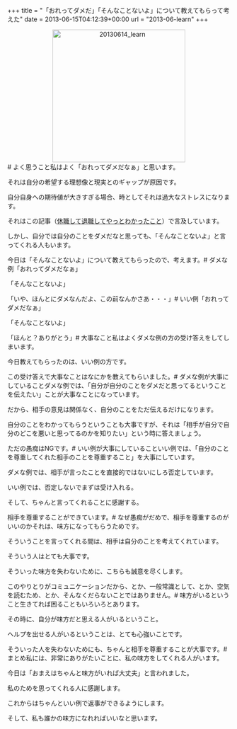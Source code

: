 +++
title = "「おれってダメだ」「そんなことないよ」について教えてもらって考えた"
date = 2013-06-15T04:12:39+00:00
url = "2013-06-learn"
+++
</p> <div style="text-align: center;">
  <img src="{{ .Site.BaseURL }}/images/2013/06/20130614_learn-300x300.png" alt="20130614_learn" width="300" height="300" class="aligncenter size-medium wp-image-779" srcset="{{ .Site.BaseURL }}/images/2013/06/20130614_learn-300x300.png 300w, {{ .Site.BaseURL }}/images/2013/06/20130614_learn-150x150.png 150w, {{ .Site.BaseURL }}/images/2013/06/20130614_learn.png 500w" sizes="(max-width: 300px) 100vw, 300px" />
</div></a># よく思うこと私はよく「おれってダメだなぁ」と思います。
  
それは自分の希望する理想像と現実とのギャップが原因です。
  
自分自身への期待値が大きすぎる場合、時としてそれは過大なストレスになります。
  
それはこの記事（[休職して退職してやっとわかったこと](http://5000164.jp/2013-06-retire/ "休職して退職してやっとわかったこと")）で言及しています。
  
しかし、自分では自分のことをダメだなと思っても、「そんなことないよ」と言ってくれる人もいます。
  
今日は「そんなことないよ」について教えてもらったので、考えます。# ダメな例「おれってダメだなぁ」
  
「そんなことないよ」
  
「いや、ほんとにダメなんだよ、この前なんかさあ・・・」# いい例「おれってダメだなぁ」
  
「そんなことないよ」
  
「ほんと？ありがとう」# 大事なこと私はよくダメな例の方の受け答えをしてしまいます。
  
今日教えてもらったのは、いい例の方です。
  
この受け答えで大事なことはなにかを教えてもらいました。# ダメな例が大事にしていることダメな例では、「自分が自分のことをダメだと思ってるということを伝えたい」ことが大事なことになっています。
  
だから、相手の意見は関係なく、自分のことをただ伝えるだけになります。
  
自分のことをわかってもらうということも大事ですが、それは「相手が自分で自分のどこを悪いと思ってるのかを知りたい」という時に答えましょう。
  
ただの愚痴はNGです。# いい例が大事にしていることいい例では、「自分のことを尊重してくれた相手のことを尊重すること」を大事にしています。
  
ダメな例では、相手が言ったことを直接的ではないにしろ否定しています。
  
いい例では、否定しないでまずは受け入れる。
  
そして、ちゃんと言ってくれることに感謝する。
  
相手を尊重することができています。# なぜ愚痴がだめで、相手を尊重するのがいいのかそれは、味方になってもらうためです。
  
そういうことを言ってくれる間は、相手は自分のことを考えてくれています。
  
そういう人はとても大事です。
  
そういった味方を失わないために、こちらも誠意を尽くします。
  
このやりとりがコミュニケーションだから、とか、一般常識として、とか、空気を読むため、とか、そんなくだらないことではありません。# 味方がいるということ生きてれば困ることもいろいろとあります。
  
その時に、自分が味方だと思える人がいるということ。
  
ヘルプを出せる人がいるということは、とても心強いことです。
  
そういった人を失わないためにも、ちゃんと相手を尊重することが大事です。# まとめ私には、非常にありがたいことに、私の味方をしてくれる人がいます。
  
今日は「おまえはちゃんと味方がいれば大丈夫」と言われました。
  
私のためを思ってくれる人に感謝します。
  
これからはちゃんといい例で返事ができるようにします。
  
そして、私も誰かの味方になれればいいなと思います。